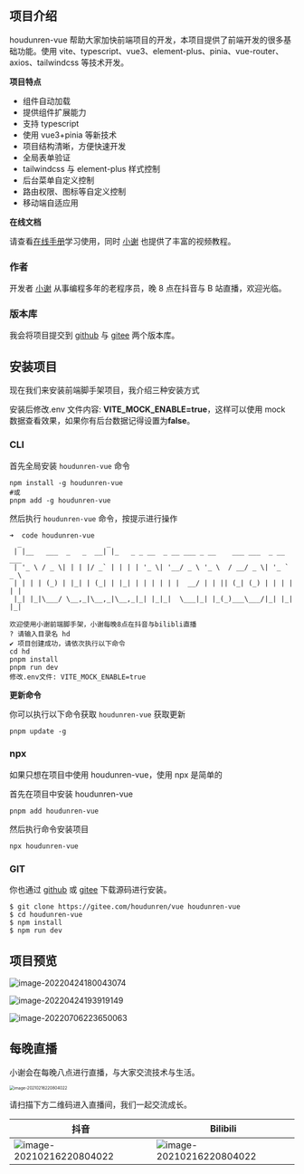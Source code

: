 ## 项目介绍

houdunren-vue 帮助大家加快前端项目的开发，本项目提供了前端开发的很多基础功能。使用 vite、typescript、vue3、element-plus、pinia、vue-router、axios、tailwindcss 等技术开发。

**项目特点**

- 组件自动加载
- 提供组件扩展能力
- 支持 typescript
- 使用 vue3+pinia 等新技术
- 项目结构清晰，方便快速开发
- 全局表单验证
- tailwindcss 与 element-plus 样式控制
- 后台菜单自定义控制
- 路由权限、图标等自定义控制
- 移动端自适应用

**在线文档**

请查看[在线手册](https://doc.houdunren.com)学习使用，同时 [小谢](https://www.houdunren.com/) 也提供了丰富的视频教程。

### 作者

开发者 [小谢](https://www.houdunren.com) 从事编程多年的老程序员，晚 8 点在抖音与 B 站直播，欢迎光临。

### 版本库

我会将项目提交到 [github](https://github.com/houdunwang/vue) 与 [gitee](https://gitee.com/houdunren/vue) 两个版本库。

## 安装项目

现在我们来安装前端脚手架项目，我介绍三种安装方式

安装后修改.env 文件内容: **VITE_MOCK_ENABLE=true**，这样可以使用 mock 数据查看效果，如果你有后台数据记得设置为**false**。

### CLI

首先全局安装 `houdunren-vue` 命令

```
npm install -g houdunren-vue
#或
pnpm add -g houdunren-vue
```

然后执行 `houdunren-vue` 命令，按提示进行操作

```
➜  code houdunren-vue
  _                     _
 | |__   ___  _   _  __| |_   _ _ __  _ __ ___ _ __    ___ ___  _ __ ___
 | '_ \ / _ \| | | |/ _` | | | | '_ \| '__/ _ \ '_ \  / __/ _ \| '_ ` _ \
 | | | | (_) | |_| | (_| | |_| | | | | | |  __/ | | || (_| (_) | | | | | |
 |_| |_|\___/ \__,_|\__,_|\__,_|_| |_|_|  \___|_| |_(_)___\___/|_| |_| |_|

欢迎使用小谢前端脚手架，小谢每晚8点在抖音与bilibli直播
? 请输入目录名 hd
✔ 项目创建成功，请依次执行以下命令
cd hd
pnpm install
pnpm run dev
修改.env文件: VITE_MOCK_ENABLE=true
```

**更新命令**

你可以执行以下命令获取 `houdunren-vue` 获取更新

```
pnpm update -g
```

### npx

如果只想在项目中使用 houdunren-vue，使用 npx 是简单的

首先在项目中安装 houdunren-vue

```
pnpm add houdunren-vue
```

然后执行命令安装项目

```
npx houdunren-vue
```

### GIT

你也通过 [github](https://github.com/houdunwang/vue) 或 [gitee](https://gitee.com/houdunren/vue) 下载源码进行安装。

```
$ git clone https://gitee.com/houdunren/vue houdunren-vue
$ cd houdunren-vue
$ npm install
$ npm run dev
```

## 项目预览

![image-20220424180043074](https://git-readme-image.oss-cn-hangzhou.aliyuncs.com/houdunren-vue-cli/image-202204241800430745.jpg)

![image-20220424193919149](https://git-readme-image.oss-cn-hangzhou.aliyuncs.com/houdunren-vue-cli/image-20220706223604418.jpg)

![image-20220706223650063](https://git-readme-image.oss-cn-hangzhou.aliyuncs.com/houdunren-vue-cli/image-20220706223650063.jpg)

## 每晚直播

小谢会在每晚八点进行直播，与大家交流技术与生活。

<img src="https://git-readme-image.oss-cn-hangzhou.aliyuncs.com/houdunren-vue-cli/xj.jpg" alt="image-20210216220804022" style="zoom:50%;" />

请扫描下方二维码进入直播间，我们一起交流成长。

| 抖音 | Bilibili |
| --- | --- |
| ![image-20210216220804022](https://git-readme-image.oss-cn-hangzhou.aliyuncs.com/houdunren-vue-cli/douyin.jpg) | ![image-20210216220804022](https://git-readme-image.oss-cn-hangzhou.aliyuncs.com/houdunren-vue-cli/bilibli.jpg) |
